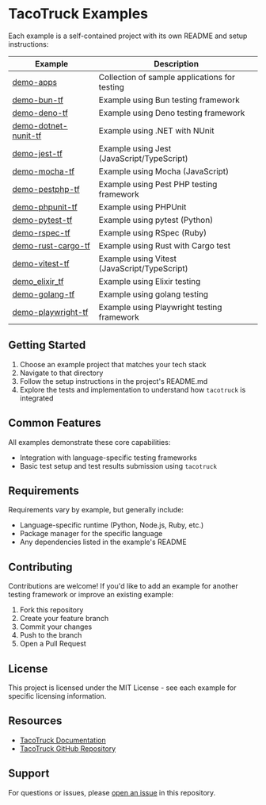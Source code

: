 # TacoTruck Examples

Each example is a self-contained project with its own README and setup instructions:

| Example                                         | Description                                   |
| ----------------------------------------------- | --------------------------------------------- |
| [demo-apps](./demo-apps/)                       | Collection of sample applications for testing |
| [demo-bun-tf](./demo-bun-tf/)                   | Example using Bun testing framework           |
| [demo-deno-tf](./demo-deno-tf/)                 | Example using Deno testing framework          |
| [demo-dotnet-nunit-tf](./demo-dotnet-nunit-tf/) | Example using .NET with NUnit                 |
| [demo-jest-tf](./demo-jest-tf/)                 | Example using Jest (JavaScript/TypeScript)    |
| [demo-mocha-tf](./demo-mocha-tf/)               | Example using Mocha (JavaScript)              |
| [demo-pestphp-tf](./demo-pestphp-tf/)           | Example using Pest PHP testing framework      |
| [demo-phpunit-tf](./demo-phpunit-tf/)           | Example using PHPUnit                         |
| [demo-pytest-tf](./demo-pytest-tf/)             | Example using pytest (Python)                 |
| [demo-rspec-tf](./demo-rspec-tf/)               | Example using RSpec (Ruby)                    |
| [demo-rust-cargo-tf](./demo-rust-cargo-tf/)     | Example using Rust with Cargo test            |
| [demo-vitest-tf](./demo-vitest-tf/)             | Example using Vitest (JavaScript/TypeScript)  |
| [demo_elixir_tf](./demo_elixir_tf/)             | Example using Elixir testing                  |
| [demo-golang-tf](./demo-golang-tf/)             | Example using golang testing                  |
| [demo-playwright-tf](./demo-playwright-tf/)     | Example using Playwright testing framework    |

## Getting Started

1. Choose an example project that matches your tech stack
2. Navigate to that directory
3. Follow the setup instructions in the project's README.md
4. Explore the tests and implementation to understand how `tacotruck` is integrated

## Common Features

All examples demonstrate these core capabilities:

- Integration with language-specific testing frameworks
- Basic test setup and test results submission using `tacotruck`

## Requirements

Requirements vary by example, but generally include:

- Language-specific runtime (Python, Node.js, Ruby, etc.)
- Package manager for the specific language
- Any dependencies listed in the example's README

## Contributing

Contributions are welcome! If you'd like to add an example for another testing framework or improve an existing example:

1. Fork this repository
2. Create your feature branch
3. Commit your changes
4. Push to the branch
5. Open a Pull Request

## License

This project is licensed under the MIT License - see each example for specific licensing information.

## Resources

- [TacoTruck Documentation](https://docs.testfiesta.com/tacotruck-docs)
- [TacoTruck GitHub Repository](https://github.com/testfiesta/tacotruck)

## Support

For questions or issues, please [open an issue](https://github.com/example/tacotruck-examples/issues) in this repository.

